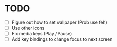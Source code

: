 # TODO

- [ ] Figure out how to set wallpaper (Prob use feh)
- [ ] Use other icons
- [ ] Fix media keys (Play / Pause)
- [ ] Add key bindings to change focus to next screen
